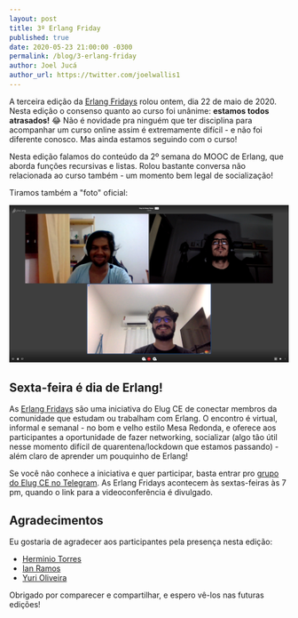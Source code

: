```yaml
---
layout: post
title: 3º Erlang Friday
published: true
date: 2020-05-23 21:00:00 -0300
permalink: /blog/3-erlang-friday
author: Joel Jucá
author_url: https://twitter.com/joelwallis1
---
```


A terceira edição da [Erlang Fridays](https://github.com/elug-ce/forum/issues/7) rolou ontem, dia 22 de maio de 2020. Nesta edição o consenso quanto ao curso foi unânime: **estamos todos atrasados!** 😂 Não é novidade pra ninguém que ter disciplina para acompanhar um curso online assim é extremamente difícil - e não foi diferente conosco. Mas ainda estamos seguindo com o curso!

Nesta edição falamos do conteúdo da 2º semana do MOOC de Erlang, que aborda funções recursivas e listas. Rolou bastante conversa não relacionada ao curso também - um momento bem legal de socialização!

Tiramos também a "foto" oficial:

![3º Erlang Friday: Foto Oficial](/media/2020-05-22_3-erlang-friday.png "3º Erlang Friday: Foto Oficial")

## Sexta-feira é dia de Erlang!

As [Erlang Fridays](https://github.com/elug-ce/forum/issues/7) são uma iniciativa do Elug CE de conectar membros da comunidade que estudam ou trabalham com Erlang. O encontro é virtual, informal e semanal - no bom e velho estilo Mesa Redonda, e oferece aos participantes a oportunidade de fazer networking, socializar (algo tão útil nesse momento difícil de quarentena/lockdown que estamos passando) - além claro de aprender um pouquinho de Erlang!

Se você não conhece a iniciativa e quer participar, basta entrar pro [grupo do Elug CE no Telegram](https://t.me/elug_ce). As Erlang Fridays acontecem às sextas-feiras às 7 pm, quando o link para a videoconferência é divulgado.

## Agradecimentos

Eu gostaria de agradecer aos participantes pela presença nesta edição:

- [Herminio Torres](https://twitter.com/herminiotorres)
- [Ian Ramos](https://twitter.com/IanRamosC)
- [Yuri Oliveira](https://twitter.com/yuriploc)

Obrigado por comparecer e compartilhar, e espero vê-los nas futuras edições!
